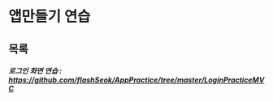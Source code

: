 # 앱만들기 연습

## 목록
##### 로그인 화면 연습 : https://github.com/flashSeok/AppPractice/tree/master/LoginPracticeMVC
